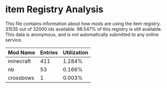 # item Registry Analysis

This file contains information about how mods are using the item registry. 31535
out of 32000 ids available. 98.547% of this registry is still available. This
data is anonymous, and is not automatically submitted to any online service.


| Mod Name  | Entries | Utilization |
|-----------|---------|-------------|
| minecraft | 411     | 1.284%      |
| nb        | 53      | 0.166%      |
| crossbows | 1       | 0.003%      |
